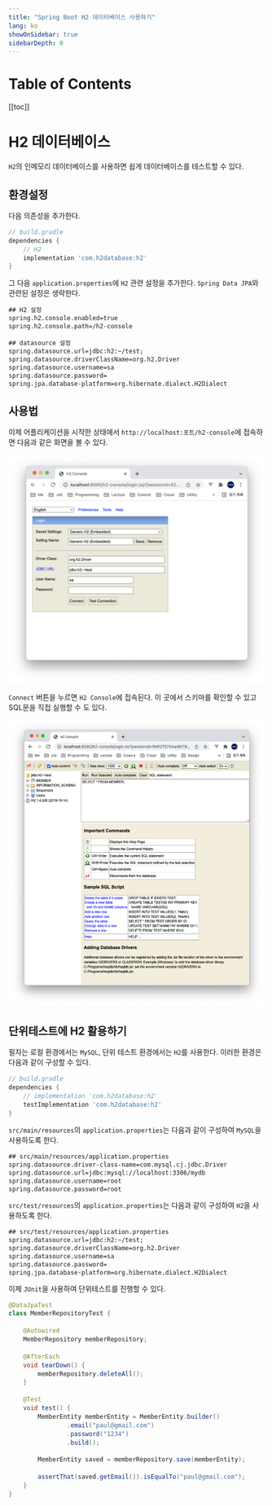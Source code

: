 ```yaml
---
title: "Spring Boot H2 데이터베이스 사용하기"
lang: ko
showOnSidebar: true
sidebarDepth: 0
---
```


# Table of Contents
[[toc]]

# H2 데이터베이스
`H2`의 인메모리 데이터베이스를 사용하면 쉽게 데이터베이스를 테스트할 수 있다. 

## 환경설정
다음 의존성을 추가한다.
``` groovy
// build.gradle
dependencies {
    // H2
    implementation 'com.h2database:h2'
}
```
그 다음 `application.properties`에 `H2` 관련 설정을 추가한다. `Spring Data JPA`와 관련된 설정은 생략한다.
``` properties
## H2 설정
spring.h2.console.enabled=true
spring.h2.console.path=/h2-console

## datasource 설정
spring.datasource.url=jdbc:h2:~/test;
spring.datasource.driverClassName=org.h2.Driver
spring.datasource.username=sa
spring.datasource.password=
spring.jpa.database-platform=org.hibernate.dialect.H2Dialect
```

## 사용법
이제 어플리케이션을 시작한 상태에서 `http://localhost:포트/h2-console`에 접속하면 다음과 같은 화면을 볼 수 있다.

![](./220101_h2/1.png)

`Connect` 버튼을 누르면 `H2 Console`에 접속된다. 이 곳에서 스키마를 확인할 수 있고 SQL문을 직접 실행할 수 도 있다.

![](./220101_h2/2.png)

## 단위테스트에 H2 활용하기
필자는 로컬 환경에서는 `MySQL`, 단위 테스트 환경에서는 `H2`를 사용한다. 이러한 환경은 다음과 같이 구성할 수 있다.
``` groovy
// build.gradle
dependencies {
    // implementation 'com.h2database:h2'
    testImplementation 'com.h2database:h2'
}
```
`src/main/resources`의 `application.properties`는 다음과 같이 구성하여 `MySQL`을 사용하도록 한다.
``` properties
## src/main/resources/application.properties
spring.datasource.driver-class-name=com.mysql.cj.jdbc.Driver
spring.datasource.url=jdbc:mysql://localhost:3306/mydb
spring.datasource.username=root
spring.datasource.password=root
```
`src/test/resources`의 `application.properties`는 다음과 같이 구성하여 `H2`을 사용하도록 한다.
``` properties
## src/test/resources/application.properties
spring.datasource.url=jdbc:h2:~/test;
spring.datasource.driverClassName=org.h2.Driver
spring.datasource.username=sa
spring.datasource.password=
spring.jpa.database-platform=org.hibernate.dialect.H2Dialect
```

이제 `JUnit`을 사용하여 단위테스트를 진행할 수 있다.
``` java
@DataJpaTest
class MemberRepositoryTest {

    @Autowired
    MemberRepository memberRepository;
    
    @AfterEach
    void tearDown() {
        memberRepository.deleteAll();
    }

    @Test
    void test() {
        MemberEntity memberEntity = MemberEntity.builder()
                .email("paul@gmail.com")
                .password("1234")
                .build();

        MemberEntity saved = memberRepository.save(memberEntity);

        assertThat(saved.getEmail()).isEqualTo("paul@gmail.com");
    }
}
```